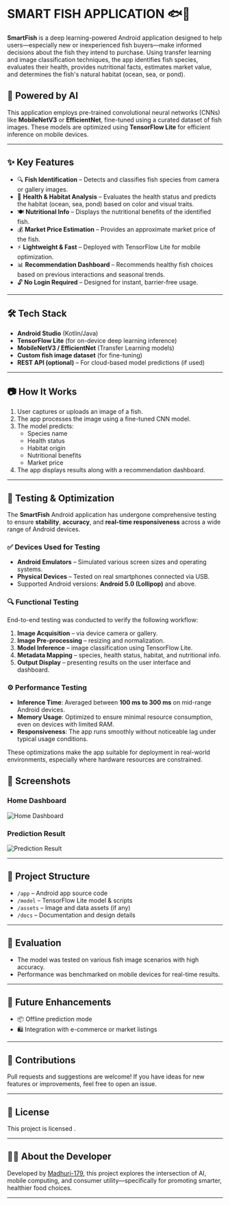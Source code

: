 # SMART FISH APPLICATION 🐟📱

**SmartFish** is a deep learning-powered Android application designed to help users—especially new or inexperienced fish buyers—make informed decisions about the fish they intend to purchase. Using transfer learning and image classification techniques, the app identifies fish species, evaluates their health, provides nutritional facts, estimates market value, and determines the fish's natural habitat (ocean, sea, or pond).

## 🧠 Powered by AI

This application employs pre-trained convolutional neural networks (CNNs) like **MobileNetV3** or **EfficientNet**, fine-tuned using a curated dataset of fish images. These models are optimized using **TensorFlow Lite** for efficient inference on mobile devices.

---

## ✨ Key Features

- 🔍 **Fish Identification** – Detects and classifies fish species from camera or gallery images.
- 🌈 **Health & Habitat Analysis** – Evaluates the health status and predicts the habitat (ocean, sea, pond) based on color and visual traits.
- 🍽️ **Nutritional Info** – Displays the nutritional benefits of the identified fish.
- 💰 **Market Price Estimation** – Provides an approximate market price of the fish.
- ⚡ **Lightweight & Fast** – Deployed with TensorFlow Lite for mobile optimization.
- 📊 **Recommendation Dashboard** – Recommends healthy fish choices based on previous interactions and seasonal trends.
- 🔓 **No Login Required** – Designed for instant, barrier-free usage.

---

## 🛠️ Tech Stack

- **Android Studio** (Kotlin/Java)
- **TensorFlow Lite** (for on-device deep learning inference)
- **MobileNetV3 / EfficientNet** (Transfer Learning models)
- **Custom fish image dataset** (for fine-tuning)
- **REST API (optional)** – For cloud-based model predictions (if used)

---

## 📷 How It Works

1. User captures or uploads an image of a fish.
2. The app processes the image using a fine-tuned CNN model.
3. The model predicts:
   - Species name
   - Health status
   - Habitat origin
   - Nutritional benefits
   - Market price
4. The app displays results along with a recommendation dashboard.

---
## 🧪 Testing & Optimization

The **SmartFish** Android application has undergone comprehensive testing to ensure **stability**, **accuracy**, and **real-time responsiveness** across a wide range of Android devices.

### ✅ Devices Used for Testing

- **Android Emulators** – Simulated various screen sizes and operating systems.
- **Physical Devices** – Tested on real smartphones connected via USB.
- Supported Android versions: **Android 5.0 (Lollipop)** and above.

### 🔍 Functional Testing

End-to-end testing was conducted to verify the following workflow:

1. **Image Acquisition** – via device camera or gallery.
2. **Image Pre-processing** – resizing and normalization.
3. **Model Inference** – image classification using TensorFlow Lite.
4. **Metadata Mapping** – species, health status, habitat, and nutritional info.
5. **Output Display** – presenting results on the user interface and dashboard.

### ⚙️ Performance Testing

- **Inference Time**: Averaged between **100 ms to 300 ms** on mid-range Android devices.
- **Memory Usage**: Optimized to ensure minimal resource consumption, even on devices with limited RAM.
- **Responsiveness**: The app runs smoothly without noticeable lag under typical usage conditions.

These optimizations make the app suitable for deployment in real-world environments, especially where hardware resources are constrained.


## 📸 Screenshots

### Home Dashboard
![Home Dashboard](assests/screenshot1.png)

### Prediction Result
![Prediction Result](assests/screenshot2.png)


---

## 📂 Project Structure

- `/app` – Android app source code
- `/model` – TensorFlow Lite model & scripts
- `/assets` – Image and data assets (if any)
- `/docs` – Documentation and design details

---

## 🧪 Evaluation

- The model was tested on various fish image scenarios with high accuracy.
- Performance was benchmarked on mobile devices for real-time results.

---

## 📢 Future Enhancements

- 📦 Offline prediction mode
- 🛍️ Integration with e-commerce or market listings

---

## 🤝 Contributions

Pull requests and suggestions are welcome! If you have ideas for new features or improvements, feel free to open an issue.

---

## 📜 License

This project is licensed .

---

## 🙋‍♀️ About the Developer

Developed by [Madhuri-179](https://github.com/Madhuri-179), this project explores the intersection of AI, mobile computing, and consumer utility—specifically for promoting smarter, healthier food choices.

---
